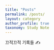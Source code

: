 ```yaml
---
title: "Posts"
permalink: /posts/
layout: category
author_profile: true
taxonomy: Study Note
---
```


끄적끄적 기록들 ✍️
